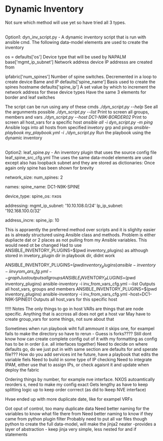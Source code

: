 # Dynamic Inventory

Not sure which method will use yet so have tried all 3 types.

<br/> Option1: dyn_inv_script.py - A dynamic inventory script that is run with ansible cmd.
The following data-model elements are used to create the inventory

os = defaults['os']         Device type that will be used by NAPALM
base['mgmt_ip_subnet']      Network address device IP addresss are created from

ipfabric['num_spines']      Number of spine switches. Decremented in a loop to create device Bame and IP
defaults['spine_name']      Basis used to create the spines hostname
defaults['spine_ip']        A set value by which to increment the network address for these device types
Have the same 3 elements for border and leaf switches

The script can be run using any of these cmds
*./dyn_script.py --help*                                   See all the argunments possible
*./dyn_script.py --list*                                   Print to screen all groups, members and vars
*./dyn_script.py --host DC1-N9K-BORDER02*                  Print to screen all host_vars for a specific host
*ansible all -i dyn_script.py -m ping*                     Ansible logs into all hosts from specified invetory grp and pings
*ansible-playbook my_playbook.yml -i ./dyn_script.py*	    Run the playbook using the dynamic inventory

<br/> Option2: leaf_spine.py - An inventory plugin that uses the source config file leaf_spine_src_cfg.yml
The uses the same data-model elements are used except also has loopback subnet and they are stored as dictionaries:
Once again only spine has been shown for brevity

network_size:
  num_spines: 2

names:
  spine_name: DC1-N9K-SPINE

device_type:
  spine_os: nxos

addressing:
  mgmt_ip_subnet: '10.10.108.0/24'
  lp_ip_subnet: '192.168.100.0/32'

address_incre:
  spine_ip: 10

This is appraently the preferred method over scripts and it is slighlty easier as is already structured using Ansible class and methods.
Problem is either dupliacte dat or 2 places as not pulling from my Ansible variables. This would need ot be changed
Had to use ANSIBLE_INVENTORY_PLUGINS=$(pwd inventory_plugins)  as although stored in invetory_plugin dir in playbook dir, didnt work

ANSIBLE_INVENTORY_PLUGINS=$(pwd inventory_plugins) ansible-inventory -i inv_from_vars_cfg.yml --graph			Just outputs all groups
ANSIBLE_INVENTORY_PLUGINS=$(pwd inventory_plugins) ansible-inventory -i inv_from_vars_cfg.yml --list			Outputs all host_vars, groups and members
ANSIBLE_INVENTORY_PLUGINS=$(pwd inventory_plugins) ansible-inventory -i inv_from_vars_cfg.yml -host=DC1-N9K-SPINE01         	Outputs all host_vars for this specific host


!!!!! Notes
The only things to go in host VARs are things that are node specific.
Anything that is accross all does not get a host var
May have to create group_vars for some things, not sure about that

Sometimes when run playbook wiht full ammount it skips one, for exampel fails to make the directory so have to rerun - Guess is forks????
Still dont know how can create complete config out of it with my formatting as config has to be in order (i.e. all interfaces together)
Need to decide on where defaults go, do we just put in with same section are defaults for and sperate file???
How do you add services int he future, have a playbook that edits the variable fiels
Need to build in some type of IP checking
Need to integrate IPAM, either use that to assign IPs, or check agaisnt it and update when deploy the fabric

Ordering things by number, for example nve interface. NXOS autoamtically reorders s, need to make my config exact
Gets lengthy as have to keep splitting logic up to keep order corrrect (as did to lkeep NVE interface)

Hvae ended up with more duplicate date, like for exampel VRFs

Got oput of control, too many duplicate data
Need better naming for the variables to know what file there from
Need better naming to know if they came from python plugin filter
Probably need to put all var files though python to create the full data-model, will make the  jinja2 neater
-provides a layer of abstraction - keep jinja very simple, less nested for and if statements